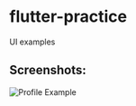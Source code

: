 # flutter-practice
UI examples

## Screenshots:

![Profile Example](https://github.com/qandeelabbassi/flutter_practice/blob/master/screenshots/profile.jpg "Profile Example")
